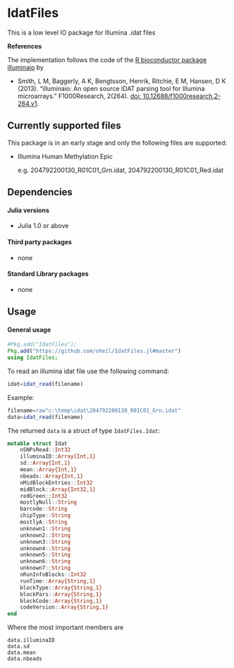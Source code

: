 # IdatFiles

This is a low level IO package for Illumina .idat files

**References**

The implementation follows the code of the [R bioconductor package illuminaio](http://www.bioconductor.org/packages/release/bioc/html/illuminaio.html) by 
* Smith, L M, Baggerly, A K, Bengtsson, Henrik, Ritchie, E M, Hansen, D K (2013). “illuminaio: An open source IDAT parsing tool for Illumina microarrays.” F1000Research, 2(264). [doi: 10.12688/f1000research.2-264.v1](https://f1000research.com/articles/2-264). 

## Currently supported files

This package is in an early stage and only the following files are supported:
* Illumina Human Methylation Epic


  e.g. 204792200130_R01C01_Grn.idat, 204792200130_R01C01_Red.idat

## Dependencies

#### Julia versions

* Julia 1.0 or above

#### Third party packages

* none

#### Standard Library packages

* none

## Usage

#### General usage
```julia
#Pkg.add("IdatFiles");
Pkg.add("https://github.com/oheil/IdatFiles.jl#master")
using IdatFiles;
```
To read an illumina idat file use the following command:
```julia
idat=idat_read(filename)
```
Example:
```julia
filename=raw"c:\temp\idat\204792200130_R01C01_Grn.idat"
data=idat_read(filename)
```
The returned `data` is a struct of type `IdatFiles.Idat`:
```julia
mutable struct Idat
    nSNPsRead::Int32
    illuminaID::Array{Int,1}
    sd::Array{Int,1}
    mean::Array{Int,1}
    nbeads::Array{Int,1}
    nMidBlockEntries::Int32
    midBlock::Array{Int32,1}
    redGreen::Int32
    mostlyNull::String
    barcode::String
    chipType::String
    mostlyA::String
    unknown1::String
    unknown2::String
    unknown3::String
    unknown4::String
    unknown5::String
    unknown6::String
    unknown7::String
    nRunInfoBlocks::Int32
    runTime::Array{String,1}
    blockType::Array{String,1}
    blockPars::Array{String,1}
    blockCode::Array{String,1}
    codeVersion::Array{String,1}
end
```
Where the most important members are
```
data.illuminaID
data.sd
data.mean
data.nbeads
```

